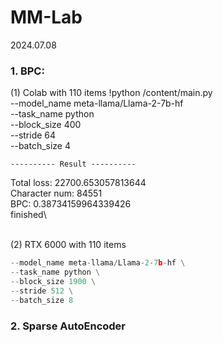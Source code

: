 # MM-Lab

2024.07.08
### 1. BPC:
(1) Colab with 110 items 
!python /content/main.py\
    --model_name meta-llama/Llama-2-7b-hf\
    --task_name python\
    --block_size 400\
    --stride 64\
    --batch_size 4

    ---------- Result ----------
Total loss: 22700.653057813644\
Character num: 84551\
BPC: 0.38734159964339426\
finished\

<br>
(2) RTX 6000 with  110 items

```python
--model_name meta-llama/Llama-2-7b-hf \
--task_name python \
--block_size 1900 \
--stride 512 \
--batch_size 8
```

### 2. Sparse AutoEncoder
